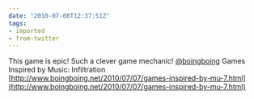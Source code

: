 ```yaml
---
date: "2010-07-08T12:37:51Z"
tags:
- imported
- from-twitter
---
```

This game is epic! Such a clever game mechanic! [@boingboing](/twitter/#/boingboing) Games Inspired by Music: Infiltration [http://www.boingboing.net/2010/07/07/games-inspired-by-mu-7.html](http://www.boingboing.net/2010/07/07/games-inspired-by-mu-7.html)
